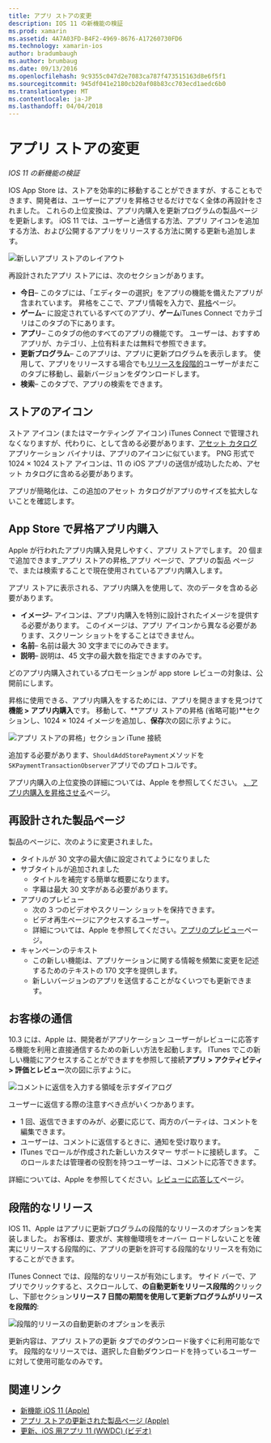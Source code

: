 ```yaml
---
title: アプリ ストアの変更
description: IOS 11 の新機能の検証
ms.prod: xamarin
ms.assetid: 4A7A03FD-B4F2-4969-8676-A17260730FD6
ms.technology: xamarin-ios
author: bradumbaugh
ms.author: brumbaug
ms.date: 09/13/2016
ms.openlocfilehash: 9c9355c047d2e7083ca787f473515163d8e6f5f1
ms.sourcegitcommit: 945df041e2180cb20af08b83cc703ecd1aedc6b0
ms.translationtype: MT
ms.contentlocale: ja-JP
ms.lasthandoff: 04/04/2018
---
```

# <a name="app-store-changes"></a>アプリ ストアの変更

_IOS 11 の新機能の検証_

IOS App Store は、ストアを効率的に移動することができますが、することもできます、開発者は、ユーザーにアプリを昇格させるだけでなく全体の再設計をされました。 これらの上位変換は、アプリ内購入を更新プログラムの製品ページを更新します。 iOS 11 では、ユーザーと通信する方法、アプリ アイコンを追加する方法、および公開するアプリをリリースする方法に関する更新も追加します。

![新しいアプリ ストアのレイアウト](app-store-changes-images/image3.jpg)

再設計されたアプリ ストアには、次のセクションがあります。

- **今日**– このタブには、「エディターの選択」をアプリの機能を備えたアプリが含まれています。 昇格をここで、アプリ情報を入力で、[昇格](https://developer.apple.com//contact/app-store/promote/)ページ。
- **ゲーム**– に設定されているすべてのアプリ、**ゲーム**iTunes Connect でカテゴリはこのタブの下にあります。
- **アプリ**– このタブの他のすべてのアプリの機能です。 ユーザーは、おすすめアプリが、カテゴリ、上位有料または無料で参照できます。
- **更新プログラム**– このアプリは、アプリに更新プログラムを表示します。 使用して、アプリをリリースする場合でも[リリースを段階的](#Phased_Release)ユーザーがまだこのタブに移動し、最新バージョンをダウンロードします。
- **検索**– このタブで、アプリの検索をできます。

## <a name="store-icon"></a>ストアのアイコン

ストア アイコン (またはマーケティング アイコン) iTunes Connect で管理されなくなりますが、代わりに、として含める必要があります、[アセット カタログ](~/ios/app-fundamentals/images-icons/app-icons.md)アプリケーション バイナリは、アプリのアイコンに似ています。 PNG 形式で 1024 × 1024 ストア アイコンは、11 の iOS アプリの送信が成功したため、アセット カタログに含める必要があります。

アプリが簡略化は、この追加のアセット カタログがアプリのサイズを拡大しないことを確認します。


## <a name="in-app-purchases-promoted-in-the-app-store"></a>App Store で昇格アプリ内購入

Apple が行われたアプリ内購入発見しやすく、アプリ ストアでします。 20 個まで追加できます_アプリ ストアの昇格_アプリ ページで、アプリの製品 ページで、または検索することで現在使用されているアプリ内購入します。

アプリ ストアに表示される、アプリ内購入を使用して、次のデータを含める必要があります。

- **イメージ**– アイコンは、アプリ内購入を特別に設計されたイメージを提供する必要があります。 このイメージは、アプリ アイコンから異なる必要があります、スクリーン ショットをすることはできません。
- **名前**– 名前は最大 30 文字までにのみできます。
- **説明**– 説明は、45 文字の最大数を指定できますのみです。

どのアプリ内購入されているプロモーションが app store レビューの対象は、公開前にします。

昇格に使用できる、アプリ内購入をするためには、アプリを開きますを見つけて**機能 > アプリ内購入**です。 移動して、**アプリ ストアの昇格 (省略可能)**セクションし、1024 × 1024 イメージを追加し、**保存**次の図に示すように。

![アプリ ストアの昇格」セクション iTune 接続](app-store-changes-images/image4.png)

追加する必要があります、`ShouldAddStorePayment`メソッドを`SKPaymentTransactionObserver`アプリでのプロトコルです。

アプリ内購入の上位変換の詳細については、Apple を参照してください。 [、アプリ内購入を昇格させる](https://developer.apple.com/app-store/promoting-in-app-purchases/)ページ。

## <a name="redesigned-product-page"></a>再設計された製品ページ

製品のページに、次のように変更されました。

- タイトルが 30 文字の最大値に設定されてようになりました
- サブタイトルが追加されました
    - タイトルを補完する簡単な概要になります。
    - 字幕は最大 30 文字がある必要があります。
- アプリのプレビュー
    - 次の 3 つのビデオやスクリーン ショットを保持できます。
    - ビデオ再生ページにアクセスするユーザー。
    - 詳細については、Apple を参照してください。[アプリのプレビュー](https://developer.apple.com/app-store/app-previews/)ページ。
- キャンペーンのテキスト
    - この新しい機能は、アプリケーションに関する情報を頻繁に変更を記述するためのテキストの 170 文字を提供します。
    - 新しいバージョンのアプリを送信することがなくいつでも更新できます。

## <a name="customer-communication"></a>お客様の通信

10.3 には、Apple は、開発者がアプリケーション ユーザーがレビューに応答する機能を利用と直接通信するための新しい方法を起動します。 ITunes でこの新しい機能にアクセスすることができますを参照して接続**アプリ > アクティビティ > 評価とレビュー**次の図に示すように。

![コメントに返信を入力する領域を示すダイアログ](app-store-changes-images/image5.png)

ユーザーに返信する際の注意すべき点がいくつかあります。

- 1 回、返信できますのみが、必要に応じて、両方のパーティは、コメントを編集できます。
- ユーザーは、コメントに返信するときに、通知を受け取ります。
- ITunes でロールが作成された新しいカスタマー サポートに接続します。 このロールまたは管理者の役割を持つユーザーは、コメントに応答できます。

詳細については、Apple を参照してください。[レビューに応答して](https://developer.apple.com/app-store/responding-to-reviews/)ページ。

<a name="Phased_Release"/>

## <a name="phased-release"></a>段階的なリリース

IOS 11、Apple はアプリに更新プログラムの段階的なリリースのオプションを実装しました。 お客様は、要求が、実稼働環境をオーバー ロードしないことを確実にリリースする段階的に、アプリの更新を許可する段階的なリリースを有効にすることができます。

ITunes Connect では、段階的なリリースが有効にします。 サイド バーで、アプリでクリックすると、スクロールして、**の自動更新をリリース段階的**クリックし、下部セクション**リリース 7 日間の期間を使用して更新プログラムがリリースを段階的**:

![段階的リリースの自動更新のオプションを表示](app-store-changes-images/image6.png)

更新内容は、アプリ ストアの更新 タブでのダウンロード後すぐに利用可能なです。 段階的なリリースでは、選択した自動ダウンロードを持っているユーザーに対して使用可能なのみです。


## <a name="related-links"></a>関連リンク

- [新機能 iOS 11 (Apple)](https://developer.apple.com/ios/)
- [アプリ ストアの更新された製品ページ (Apple)](https://developer.apple.com/app-store/product-page/)
- [更新、iOS 用アプリ 11 (WWDC) (ビデオ)](https://developer.apple.com/videos/play/wwdc2017/204/)
